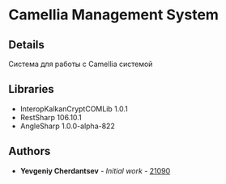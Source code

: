 # Camellia Management System

## Details

Система для работы с Camellia системой

## Libraries

* InteropKalkanCryptCOMLib 1.0.1
* RestSharp 106.10.1
* AngleSharp 1.0.0-alpha-822

## Authors

* **Yevgeniy Cherdantsev** - *Initial work* - [21090](https://gitlab.com/21090)